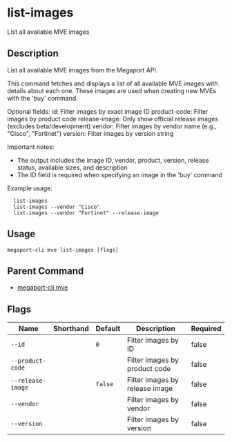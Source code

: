 # list-images

List all available MVE images

## Description

List all available MVE images from the Megaport API.

This command fetches and displays a list of all available MVE images with details about each one. These images are used when creating new MVEs with the 'buy' command.

Optional fields:
  id: Filter images by exact image ID
  product-code: Filter images by product code
  release-image: Only show official release images (excludes beta/development)
  vendor: Filter images by vendor name (e.g., "Cisco", "Fortinet")
  version: Filter images by version string

Important notes:
  - The output includes the image ID, vendor, product, version, release status, available sizes, and description
  - The ID field is required when specifying an image in the 'buy' command

Example usage:

```
  list-images
  list-images --vendor "Cisco"
  list-images --vendor "Fortinet" --release-image
```


## Usage

```
megaport-cli mve list-images [flags]
```



## Parent Command

* [megaport-cli mve](megaport-cli_mve.md)




## Flags

| Name | Shorthand | Default | Description | Required |
|------|-----------|---------|-------------|----------|
| `--id` |  | `0` | Filter images by ID | false |
| `--product-code` |  |  | Filter images by product code | false |
| `--release-image` |  | `false` | Filter images by release image | false |
| `--vendor` |  |  | Filter images by vendor | false |
| `--version` |  |  | Filter images by version | false |



